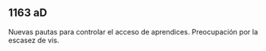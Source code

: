 ## 1163 aD
Nuevas pautas para controlar el acceso de aprendices. Preocupación por la escasez de vis. 